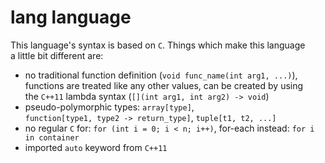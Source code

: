 lang language
=============

This language's syntax is based on `C`. Things which make this language  
a little bit different are:
- no traditional function definition (`void func_name(int arg1, ...)`),  
  functions are treated like any other values, can be created by using  
  the `C++11` lambda syntax (`[](int arg1, int arg2) -> void`)
- pseudo-polymorphic types: `array[type]`,  
  `function[type1, type2 -> return_type]`, `tuple[t1, t2, ...]`
- no regular `C` for: `for (int i = 0; i < n; i++)`, for-each instead:
  `for i in container`
- imported `auto` keyword from `C++11`


